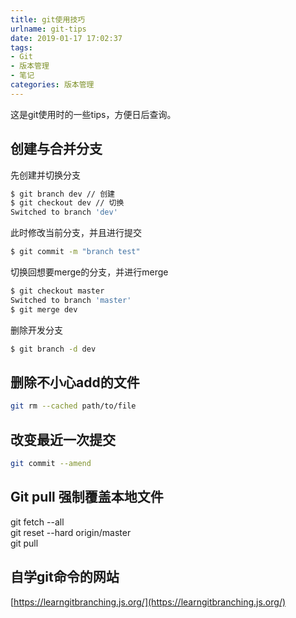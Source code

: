 ```yaml
---
title: git使用技巧
urlname: git-tips
date: 2019-01-17 17:02:37
tags: 
- Git
- 版本管理
- 笔记
categories: 版本管理
---
```

这是git使用时的一些tips，方便日后查询。
<!-- more -->

## 创建与合并分支
先创建并切换分支
```bash
$ git branch dev // 创建
$ git checkout dev // 切换
Switched to branch 'dev'
```
此时修改当前分支，并且进行提交
```bash
$ git commit -m "branch test"
```
切换回想要merge的分支，并进行merge
```bash
$ git checkout master
Switched to branch 'master'
$ git merge dev
```
删除开发分支
```bash
$ git branch -d dev
```

## 删除不小心add的文件
```bash
git rm --cached path/to/file
```

## 改变最近一次提交
```bash
git commit --amend
``` 

## Git pull 强制覆盖本地文件
git fetch --all   
git reset --hard origin/master   
git pull

## 自学git命令的网站
[https://learngitbranching.js.org/](https://learngitbranching.js.org/)
